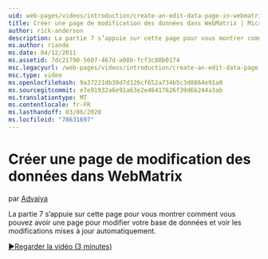 ```yaml
---
uid: web-pages/videos/introduction/create-an-edit-data-page-in-webmatrix
title: Créer une page de modification des données dans WebMatrix | Microsoft Docs
author: rick-anderson
description: La partie 7 s’appuie sur cette page pour vous montrer comment vous pouvez avoir une page pour modifier votre base de données et voir les modifications mises à jour automatiquement.
ms.author: riande
ms.date: 04/12/2011
ms.assetid: 7dc21790-5607-467d-a08b-fcf3c80b0174
msc.legacyurl: /web-pages/videos/introduction/create-an-edit-data-page-in-webmatrix
msc.type: video
ms.openlocfilehash: 9a37221db30d7d126cf652a734b5c3d8864e91a0
ms.sourcegitcommit: e7e91932a6e91a63e2e46417626f39d6b244a3ab
ms.translationtype: MT
ms.contentlocale: fr-FR
ms.lasthandoff: 03/06/2020
ms.locfileid: "78631697"
---
```

# <a name="create-an-edit-data-page-in-webmatrix"></a>Créer une page de modification des données dans WebMatrix

par [Advaiya](https://twitter.com/Advaiyasolns)

La partie 7 s’appuie sur cette page pour vous montrer comment vous pouvez avoir une page pour modifier votre base de données et voir les modifications mises à jour automatiquement.

[&#9654;Regarder la vidéo (3 minutes)](https://channel9.msdn.com/Blogs/ASP-NET-Site-Videos/create-an-edit-data-page-in-webmatrix)
